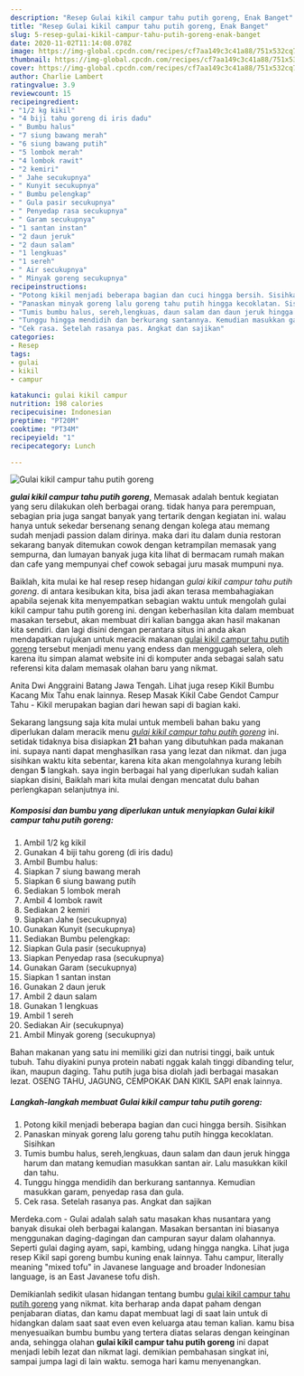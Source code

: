 ```yaml
---
description: "Resep Gulai kikil campur tahu putih goreng, Enak Banget"
title: "Resep Gulai kikil campur tahu putih goreng, Enak Banget"
slug: 5-resep-gulai-kikil-campur-tahu-putih-goreng-enak-banget
date: 2020-11-02T11:14:08.078Z
image: https://img-global.cpcdn.com/recipes/cf7aa149c3c41a88/751x532cq70/gulai-kikil-campur-tahu-putih-goreng-foto-resep-utama.jpg
thumbnail: https://img-global.cpcdn.com/recipes/cf7aa149c3c41a88/751x532cq70/gulai-kikil-campur-tahu-putih-goreng-foto-resep-utama.jpg
cover: https://img-global.cpcdn.com/recipes/cf7aa149c3c41a88/751x532cq70/gulai-kikil-campur-tahu-putih-goreng-foto-resep-utama.jpg
author: Charlie Lambert
ratingvalue: 3.9
reviewcount: 15
recipeingredient:
- "1/2 kg kikil"
- "4 biji tahu goreng di iris dadu"
- " Bumbu halus"
- "7 siung bawang merah"
- "6 siung bawang putih"
- "5 lombok merah"
- "4 lombok rawit"
- "2 kemiri"
- " Jahe secukupnya"
- " Kunyit secukupnya"
- " Bumbu pelengkap"
- " Gula pasir secukupnya"
- " Penyedap rasa secukupnya"
- " Garam secukupnya"
- "1 santan instan"
- "2 daun jeruk"
- "2 daun salam"
- "1 lengkuas"
- "1 sereh"
- " Air secukupnya"
- " Minyak goreng secukupnya"
recipeinstructions:
- "Potong kikil menjadi beberapa bagian dan cuci hingga bersih. Sisihkan"
- "Panaskan minyak goreng lalu goreng tahu putih hingga kecoklatan. Sisihkan"
- "Tumis bumbu halus, sereh,lengkuas, daun salam dan daun jeruk hingga harum dan matang kemudian masukkan santan air. Lalu masukkan kikil dan tahu."
- "Tunggu hingga mendidih dan berkurang santannya. Kemudian masukkan garam, penyedap rasa dan gula."
- "Cek rasa. Setelah rasanya pas. Angkat dan sajikan"
categories:
- Resep
tags:
- gulai
- kikil
- campur

katakunci: gulai kikil campur 
nutrition: 198 calories
recipecuisine: Indonesian
preptime: "PT20M"
cooktime: "PT34M"
recipeyield: "1"
recipecategory: Lunch

---
```



![Gulai kikil campur tahu putih goreng](https://img-global.cpcdn.com/recipes/cf7aa149c3c41a88/751x532cq70/gulai-kikil-campur-tahu-putih-goreng-foto-resep-utama.jpg)

<b><i>gulai kikil campur tahu putih goreng</i></b>, Memasak adalah bentuk kegiatan yang seru dilakukan oleh berbagai orang. tidak hanya para perempuan, sebagian pria juga sangat banyak yang tertarik dengan kegiatan ini. walau hanya untuk sekedar bersenang senang dengan kolega atau memang sudah menjadi passion dalam dirinya. maka dari itu dalam dunia restoran sekarang banyak ditemukan cowok dengan ketrampilan memasak yang sempurna, dan lumayan banyak juga kita lihat di bermacam rumah makan dan cafe yang mempunyai chef cowok sebagai juru masak mumpuni nya.

Baiklah, kita mulai ke hal resep resep hidangan <i>gulai kikil campur tahu putih goreng</i>. di antara kesibukan kita, bisa jadi akan terasa membahagiakan apabila sejenak kita menyempatkan sebagian waktu untuk mengolah gulai kikil campur tahu putih goreng ini. dengan keberhasilan kita dalam membuat masakan tersebut, akan membuat diri kalian bangga akan hasil makanan kita sendiri. dan lagi disini dengan perantara situs ini anda akan mendapatkan rujukan untuk meracik makanan <u>gulai kikil campur tahu putih goreng</u> tersebut menjadi menu yang endess dan menggugah selera, oleh karena itu simpan alamat website ini di komputer anda sebagai salah satu referensi kita dalam memasak olahan baru yang nikmat.

Anita Dwi Anggraini Batang Jawa Tengah. Lihat juga resep Kikil Bumbu Kacang Mix Tahu enak lainnya. Resep Masak Kikil Cabe Gendot Campur Tahu - Kikil merupakan bagian dari hewan sapi di bagian kaki.


Sekarang langsung saja kita mulai untuk membeli bahan baku yang diperlukan dalam meracik menu <u><i>gulai kikil campur tahu putih goreng</i></u> ini. setidak tidaknya bisa disiapkan <b>21</b> bahan yang dibutuhkan pada makanan ini. supaya nanti dapat menghasilkan rasa yang lezat dan nikmat. dan juga sisihkan waktu kita sebentar, karena kita akan mengolahnya kurang lebih dengan <b>5</b> langkah. saya ingin berbagai hal yang diperlukan sudah kalian siapkan disini, Baiklah mari kita mulai dengan mencatat dulu bahan perlengkapan selanjutnya ini.

<!--inarticleads1-->

##### Komposisi dan bumbu yang diperlukan untuk menyiapkan Gulai kikil campur tahu putih goreng:

1. Ambil 1/2 kg kikil
1. Gunakan 4 biji tahu goreng (di iris dadu)
1. Ambil  Bumbu halus:
1. Siapkan 7 siung bawang merah
1. Siapkan 6 siung bawang putih
1. Sediakan 5 lombok merah
1. Ambil 4 lombok rawit
1. Sediakan 2 kemiri
1. Siapkan  Jahe (secukupnya)
1. Gunakan  Kunyit (secukupnya)
1. Sediakan  Bumbu pelengkap:
1. Siapkan  Gula pasir (secukupnya)
1. Siapkan  Penyedap rasa (secukupnya)
1. Gunakan  Garam (secukupnya)
1. Siapkan 1 santan instan
1. Gunakan 2 daun jeruk
1. Ambil 2 daun salam
1. Gunakan 1 lengkuas
1. Ambil 1 sereh
1. Sediakan  Air (secukupnya)
1. Ambil  Minyak goreng (secukupnya)


Bahan makanan yang satu ini memiliki gizi dan nutrisi tinggi, baik untuk tubuh. Tahu diyakini punya protein nabati nggak kalah tinggi dibanding telur, ikan, maupun daging. Tahu putih juga bisa diolah jadi berbagai masakan lezat. OSENG TAHU, JAGUNG, CEMPOKAK DAN KIKIL SAPI enak lainnya. 

<!--inarticleads2-->

##### Langkah-langkah membuat Gulai kikil campur tahu putih goreng:

1. Potong kikil menjadi beberapa bagian dan cuci hingga bersih. Sisihkan
1. Panaskan minyak goreng lalu goreng tahu putih hingga kecoklatan. Sisihkan
1. Tumis bumbu halus, sereh,lengkuas, daun salam dan daun jeruk hingga harum dan matang kemudian masukkan santan air. Lalu masukkan kikil dan tahu.
1. Tunggu hingga mendidih dan berkurang santannya. Kemudian masukkan garam, penyedap rasa dan gula.
1. Cek rasa. Setelah rasanya pas. Angkat dan sajikan


Merdeka.com - Gulai adalah salah satu masakan khas nusantara yang banyak disukai oleh berbagai kalangan. Masakan bersantan ini biasanya menggunakan daging-dagingan dan campuran sayur dalam olahannya. Seperti gulai daging ayam, sapi, kambing, udang hingga nangka. Lihat juga resep Kikil sapi goreng bumbu kuning enak lainnya. Tahu campur, literally meaning &#34;mixed tofu&#34; in Javanese language and broader Indonesian language, is an East Javanese tofu dish. 

Demikianlah sedikit ulasan hidangan tentang bumbu <u>gulai kikil campur tahu putih goreng</u> yang nikmat. kita berharap anda dapat paham dengan penjabaran diatas, dan kamu dapat membuat lagi di saat lain untuk di hidangkan dalam saat saat even even keluarga atau teman kalian. kamu bisa menyesuaikan bumbu bumbu yang tertera diatas selaras dengan keinginan anda, sehingga olahan <b>gulai kikil campur tahu putih goreng</b> ini dapat menjadi lebih lezat dan nikmat lagi. demikian pembahasan singkat ini, sampai jumpa lagi di lain waktu. semoga hari kamu menyenangkan.
